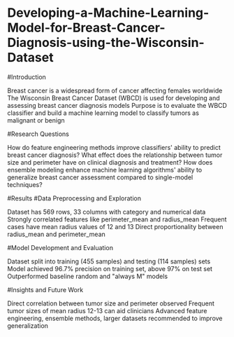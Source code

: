 # Developing-a-Machine-Learning-Model-for-Breast-Cancer-Diagnosis-using-the-Wisconsin-Dataset
#Introduction

Breast cancer is a widespread form of cancer affecting females worldwide
The Wisconsin Breast Cancer Dataset (WBCD) is used for developing and assessing breast cancer diagnosis models
Purpose is to evaluate the WBCD classifier and build a machine learning model to classify tumors as malignant or benign

#Research Questions

How do feature engineering methods improve classifiers' ability to predict breast cancer diagnosis?
What effect does the relationship between tumor size and perimeter have on clinical diagnosis and treatment?
How does ensemble modeling enhance machine learning algorithms' ability to generalize breast cancer assessment compared to single-model techniques?

#Results
#Data Preprocessing and Exploration

Dataset has 569 rows, 33 columns with category and numerical data
Strongly correlated features like perimeter_mean and radius_mean
Frequent cases have mean radius values of 12 and 13
Direct proportionality between radius_mean and perimeter_mean

#Model Development and Evaluation

Dataset split into training (455 samples) and testing (114 samples) sets
Model achieved 96.7% precision on training set, above 97% on test set
Outperformed baseline random and "always M" models

#Insights and Future Work

Direct correlation between tumor size and perimeter observed
Frequent tumor sizes of mean radius 12-13 can aid clinicians
Advanced feature engineering, ensemble methods, larger datasets recommended to improve generalization
